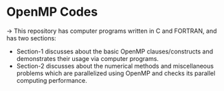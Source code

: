 # OpenMP Codes  

-> This repository has computer programs written in C and FORTRAN, and has two sections:
- Section-1 discusses about the basic OpenMP clauses/constructs and demonstrates their usage via computer programs.  
- Section-2 discusses about the numerical methods and miscellaneous problems which are parallelized using OpenMP and checks its parallel computing performance.   
